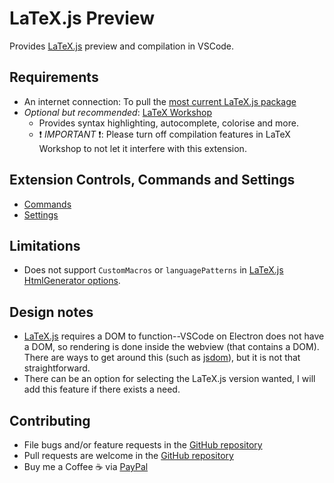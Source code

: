 # LaTeX.js Preview

Provides [LaTeX.js](https://latex.js.org) preview and compilation in VSCode.


## Requirements
* An internet connection: To pull the [most current LaTeX.js package](https://cdn.jsdelivr.net/npm/latex.js/dist/)
* _Optional but recommended_: [LaTeX Workshop](https://marketplace.visualstudio.com/items?itemName=James-Yu.latex-workshop)
  * Provides syntax highlighting, autocomplete, colorise and more.
  * :exclamation: *IMPORTANT* :exclamation:: Please turn off compilation features in LaTeX Workshop to not let it interfere with this extension.
  
  
## Extension Controls, Commands and Settings
* [Commands](docs/COMMANDS.md)
* [Settings](docs/SETTINGS.md)

## Limitations 
* Does not support `CustomMacros` or `languagePatterns` in [LaTeX.js HtmlGenerator options](https://latex.js.org/api.html#class-htmlgenerator).


## Design notes
* [LaTeX.js](https://latex.js) requires a DOM to function--VSCode on Electron does not have a DOM, so rendering is done inside the webview (that contains a DOM). There are ways to get around this (such as [jsdom](https://github.com/jsdom/jsdom)), but it is not that straightforward.
* There can be an option for selecting the LaTeX.js version wanted, I will add this feature if there exists a need.


## Contributing
* File bugs and/or feature requests in the [GitHub repository](https://github.com/lhl2617/LaTeX.js)
* Pull requests are welcome in the [GitHub repository](https://github.com/lhl2617/LaTeX.js)
* Buy me a Coffee ☕️ via [PayPal](https://paypal.me/lhl2617)
